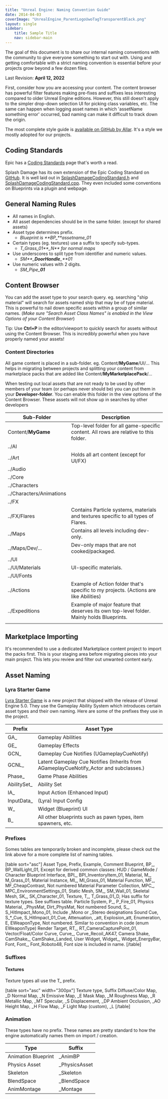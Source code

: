 ```yaml
---
title: "Unreal Engine: Naming Convention Guide"
date: 2014-04-03
coverImage: "UnrealEngine_ParentLogoUwoTagTransparentBlack.png"
layout: single
sidebar:
    title: Sample Title
    nav: sidebar-main
---
```


The goal of this document is to share our internal naming conventions with the community to give everyone something to start out with. Using and getting comfortable with a strict naming convention is essential before your projects grow beyond a few dozen files.

Last Revision: **April 12, 2022**

First, consider how you are accessing your content. The content browser has powerful filter features making pre-fixes and suffixes less interesting compared to older Unreal Engine editions. However, this still doesn't apply to the simpler drop-down selection UI for picking class variables, etc. The same can happen when logging asset names in which 'assetName something error' occurred, bad naming can make it difficult to track down the origin.

The most complete style guide is [available on GitHub by Allar](https://github.com/Allar/ue4-style-guide). It's a style we mostly adopted for our projects.

## Coding Standards

Epic has a [Coding Standards](https://docs.unrealengine.com/latest/INT/Programming/Development/CodingStandard/index.html) page that's worth a read.

Splash Damage has its own extension of the Epic Coding Standard on [GitHub](https://github.com/splash-damage/coding-standards). It is well laid out in [SplashDamageCodingStandard.h](https://github.com/splash-damage/coding-standards/blob/master/SplashDamageCodingStandard.h) and [SplashDamageCodingStandard.cpp](https://github.com/splash-damage/coding-standards/blob/master/SplashDamageCodingStandard.cpp). They even included some conventions on Blueprints via a plugin and webpage.

## General Naming Rules

- All names in English.
- All asset dependencies should be in the same folder. (except for shared assets)
- Asset type determines prefix.
    - _Blueprint is **BP\_**assetname\_01_
- Certain types (eg. textures) use a suffix to specify sub-types. 
    - _T\_Grass\_01**\_N** for normal maps_
- Use underscores to split type from identifier and numeric values.
    - _SM**\_**DoorHandle**\_**01_
- Use numeric values with 2 digits.
    - _SM\_Pipe\_**01**_

## Content Browser

You can add the asset type to your search query. eg. searching "ship material" will search for assets named ship that may be of type material. This is powerful to nail down specific assets within a group of similar names. (_Make sure "Search Asset Class Names" is enabled in the View Options of your Content Browser_)

Tip: Use **Ctrl+P** in the editor/viewport to quickly search for assets without using the Content Browser. This is incredibly powerful when you have properly named your assets!

### Content Directories

All game content is placed in a sub-folder. eg. Content/**MyGame**/UI/... This helps in migrating between projects and splitting your content from marketplace packs that are added like Content/**MyMarketplacePack**/...

When testing out local assets that are not ready to be used by other members of your team (or perhaps never should be) you can put them in your **Developer-folder**. You can enable this folder in the view options of the Content Browser. These assets will not show up in searches by other developers

| **Sub-Folder** | **Description** |
| --- | --- |
| Content/**MyGame** | Top-level folder for all game-specific content. All rows are relative to this folder. |
| ../AI |  |
| ../Art | Holds all art content (except for UI/FX) |
| ../Audio |  |
| ../Core |  |
| ../Characters |  |
| ../Characters/Animations |  |
| ../FX |  |
| ../FX/Flares | Contains Particle systems, materials and textures specific to all types of Flares. |
| ../Maps | Contains all levels including dev-only. |
| ../Maps/Dev/... | Dev-only maps that are not cooked/packaged. |
| ../UI |  |
| ../UI/Materials | UI-specific materials. |
| ../UI/Fonts |  |
| ../Actions | Example of Action folder that's specific to my projects. (Actions are like Abilities) |
| ../Expeditions | Example of major feature that deserves its own top-level folder. Mainly holds Blueprints. |
|  |  |

## Marketplace Importing

It's recommended to use a dedicated Marketplace content project to import the packs first. This is your staging area before migrating pieces into your main project. This lets you review and filter out unwanted content early.

## Asset Naming

### Lyra Starter Game

[Lyra Starter Game](https://docs.unrealengine.com/5.0/en-US/lyra-sample-game-in-unreal-engine/) is a new project that shipped with the release of Unreal Engine 5.0. They use the Gameplay Ability System which introduces certain asset types and their own naming. Here are some of the prefixes they use in the project.

| Prefix | Asset Type |
| --- | --- |
| GA\_ | Gameplay Abilities |
| GE\_ | Gameplay Effects |
| GCN\_ | Gameplay Cue Notifies (UGameplayCueNotify) |
| GCNL\_ | Latent Gameplay Cue Notifies (Inherits from AGameplayCueNotify\_Actor and subclasses.) |
| Phase\_ | Game Phase Abilities |
| AbilitySet\_ | Ability Set |
| IA\_ | Input Action (Enhanced Input) |
| InputData\_ | (Lyra) Input Config |
| W\_ | Widget (Blueprint) UI |
| B\_ | All other blueprints such as pawn types, item spawners, etc. |

### Prefixes

Somes tables are temporarily broken and incomplete, please check out the link above for a more complete list of naming tables.

\[table sort="asc"\] Asset Type, Prefix, Example, Comment Blueprint, BP\_, BP\_WallLight\_01, Except for derived common classes: HUD / GameMode / Character Blueprint Interface, BPI\_, BPI\_InventoryItem\_01, Material, M\_, M\_Grass\_01, Material Instance, MI\_, MI\_Grass\_01, Material Function, MF\_, MF\_CheapContrast, Not numbered Material Parameter Collection, MPC\_, MPC\_EnvironmentSettings\_01, Static Mesh, SM\_, SM\_Wall\_01, Skeletal Mesh, SK\_, SK\_Character\_01, Texture, T\_, T\_Grass\_01\_D, Has suffix for texture types. See suffixes table. Particle System, P\_, P\_Fire\_01, Physics Material, \_PhysMat, Dirt\_PhysMat, Not numbered Sound, S\_, S\_HitImpact\_Mono\_01, Include \_Mono or \_Stereo designations Sound Cue, S\_\*\_Cue, S\_HitImpact\_01\_Cue, Attenuation, \_att, Explosion\_att, Enumeration, E, EWeaponType, Not numbered. Similar to convention in code (enum EWeaponType) Render Target, RT\_, RT\_CameraCapturePoint\_01, Vector/Float/Color Curve, Curve\_, Curve\_Recoil\_AK47, Camera Shake, CamShake\_, CamShake\_Landed, User Widget, Widget\_, Widget\_EnergyBar, Font, Font\_, Font\_Roboto48, Font size is included in name. \[/table\]

### Suffixes

#### Textures

Texture types all use the T\_ prefix.

\[table sort="asc" width="300px"\] Texture type, Suffix Diffuse/Color Map, \_D Normal Map, \_N Emissive Map, \_E Mask Map, \_M Roughness Map, \_R Metallic Map, \_MT Specular, \_S Displacement, \_DP Ambient Occlusion, \_AO Height Map, \_H Flow Map, \_F Light Map (custom), \_L \[/table\]

### Animation

These types have no prefix. These names are pretty standard to how the engine automatically names them on import / creation.

| **Type** | **Suffix** |
| --- | --- |
| Animation Blueprint | \_AnimBP |
| Physics Asset | \_PhysicsAsset |
| Skeleton | \_Skeleton |
| BlendSpace | \_BlendSpace |
| AnimMontage | \_Montage |
